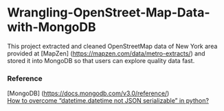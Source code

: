 # Wrangling-OpenStreet-Map-Data-with-MongoDB

This project extracted and cleaned OpenStreetMap data of New York area provided at [MapZen] (https://mapzen.com/data/metro-extracts/) and stored it into MongoDB so that users can explore quality data fast.


### Reference
[MongoDB] (https://docs.mongodb.com/v3.0/reference/)  
[How to overcome “datetime.datetime not JSON serializable” in python?](https://stackoverflow.com/questions/11875770/how-to-overcome-datetime-datetime-not-json-serializable-in-python)

